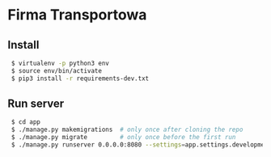 # Firma Transportowa

## Install
```sh
 $ virtualenv -p python3 env
 $ source env/bin/activate
 $ pip3 install -r requirements-dev.txt
```

## Run server
```sh
 $ cd app
 $ ./manage.py makemigrations  # only once after cloning the repo
 $ ./manage.py migrate         # only once before the first run
 $ ./manage.py runserver 0.0.0.0:8080 --settings=app.settings.development
```
